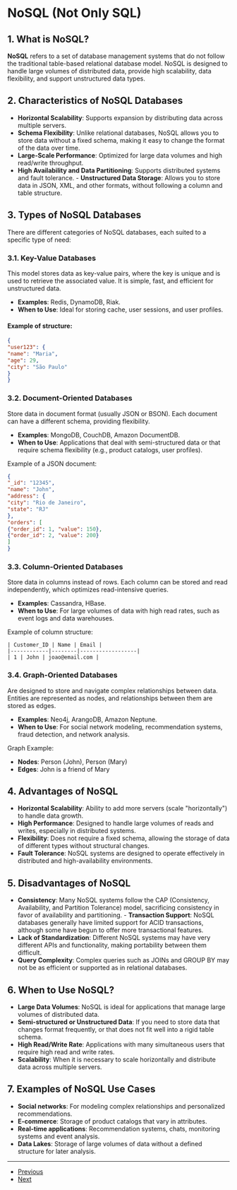 # NoSQL (Not Only SQL)

## 1. What is NoSQL?
**NoSQL** refers to a set of database management systems that do not follow the traditional table-based relational database model. NoSQL is designed to handle large volumes of distributed data, provide high scalability, data flexibility, and support unstructured data types.

## 2. Characteristics of NoSQL Databases
- **Horizontal Scalability**: Supports expansion by distributing data across multiple servers.
- **Schema Flexibility**: Unlike relational databases, NoSQL allows you to store data without a fixed schema, making it easy to change the format of the data over time.
- **Large-Scale Performance**: Optimized for large data volumes and high read/write throughput.
- **High Availability and Data Partitioning**: Supports distributed systems and fault tolerance. - **Unstructured Data Storage**: Allows you to store data in JSON, XML, and other formats, without following a column and table structure.

## 3. Types of NoSQL Databases
There are different categories of NoSQL databases, each suited to a specific type of need:

### 3.1. Key-Value Databases
This model stores data as key-value pairs, where the key is unique and is used to retrieve the associated value. It is simple, fast, and efficient for unstructured data.

- **Examples**: Redis, DynamoDB, Riak.
- **When to Use**: Ideal for storing cache, user sessions, and user profiles.

#### Example of structure:
```json
{
"user123": {
"name": "Maria",
"age": 29,
"city": "São Paulo"
}
}
```

### 3.2. Document-Oriented Databases
Store data in document format (usually JSON or BSON). Each document can have a different schema, providing flexibility.

- **Examples**: MongoDB, CouchDB, Amazon DocumentDB.
- **When to Use**: Applications that deal with semi-structured data or that require schema flexibility (e.g., product catalogs, user profiles).

Example of a JSON document:
```json
{
"_id": "12345",
"name": "John",
"address": {
"city": "Rio de Janeiro",
"state": "RJ"
},
"orders": [
{"order_id": 1, "value": 150},
{"order_id": 2, "value": 200}
]
}
```

### 3.3. Column-Oriented Databases
Store data in columns instead of rows. Each column can be stored and read independently, which optimizes read-intensive queries.

- **Examples**: Cassandra, HBase.
- **When to Use**: For large volumes of data with high read rates, such as event logs and data warehouses.

Example of column structure:
```
| Customer_ID | Name | Email |
|------------|--------|------------------|
| 1 | John | joao@email.com |
```

### 3.4. Graph-Oriented Databases
Are designed to store and navigate complex relationships between data. Entities are represented as nodes, and relationships between them are stored as edges.

- **Examples**: Neo4j, ArangoDB, Amazon Neptune.
- **When to Use**: For social network modeling, recommendation systems, fraud detection, and network analysis.

Graph Example:
- **Nodes**: Person (John), Person (Mary)
- **Edges**: John is a friend of Mary

## 4. Advantages of NoSQL
- **Horizontal Scalability**: Ability to add more servers (scale "horizontally") to handle data growth.
- **High Performance**: Designed to handle large volumes of reads and writes, especially in distributed systems.
- **Flexibility**: Does not require a fixed schema, allowing the storage of data of different types without structural changes.
- **Fault Tolerance**: NoSQL systems are designed to operate effectively in distributed and high-availability environments.

## 5. Disadvantages of NoSQL
- **Consistency**: Many NoSQL systems follow the CAP (Consistency, Availability, and Partition Tolerance) model, sacrificing consistency in favor of availability and partitioning. - **Transaction Support**: NoSQL databases generally have limited support for ACID transactions, although some have begun to offer more transactional features.
- **Lack of Standardization**: Different NoSQL systems may have very different APIs and functionality, making portability between them difficult.
- **Query Complexity**: Complex queries such as JOINs and GROUP BY may not be as efficient or supported as in relational databases.

## 6. When to Use NoSQL?
- **Large Data Volumes**: NoSQL is ideal for applications that manage large volumes of distributed data.
- **Semi-structured or Unstructured Data**: If you need to store data that changes format frequently, or that does not fit well into a rigid table schema.
- **High Read/Write Rate**: Applications with many simultaneous users that require high read and write rates.
- **Scalability**: When it is necessary to scale horizontally and distribute data across multiple servers.

## 7. Examples of NoSQL Use Cases
- **Social networks**: For modeling complex relationships and personalized recommendations.
- **E-commerce**: Storage of product catalogs that vary in attributes.
- **Real-time applications**: Recommendation systems, chats, monitoring systems and event analysis.
- **Data Lakes**: Storage of large volumes of data without a defined structure for later analysis.

---

- [Previous](./2-sql.md)
- [Next](./4-normalization.md)